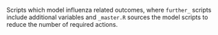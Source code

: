 Scripts which model influenza related outcomes, where `further_` scripts include additional variables and `_master.R` sources the model scripts to reduce the number of required actions.
